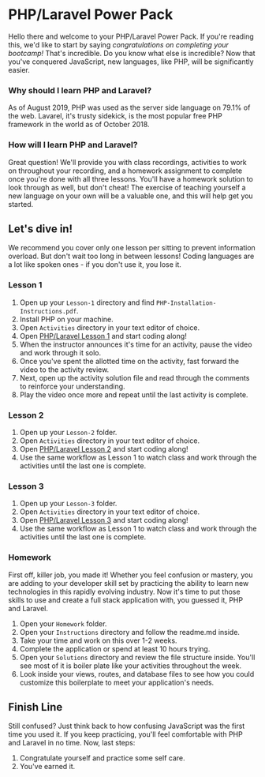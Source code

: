 # PHP/Laravel Power Pack

Hello there and welcome to your PHP/Laravel Power Pack. If you're reading this, we'd like to start by saying _congratulations on completing your bootcamp!_ That's incredible. Do you know what else is incredible? Now that you've conquered JavaScript, new languages, like PHP, will be significantly easier.

### Why should I learn PHP and Laravel?

As of August 2019, PHP was used as the server side language on 79.1% of the web. Lavarel, it's trusty sidekick, is the most popular free PHP framework in the world as of October 2018.

### How will I learn PHP and Laravel?

Great question! We'll provide you with class recordings, activities to work on throughout your recording, and a homework assignment to complete once you're done with all three lessons. You'll have a homework solution to look through as well, but don't cheat! The exercise of teaching yourself a new language on your own will be a valuable one, and this will help get you started.

## Let's dive in!

We recommend you cover only one lesson per sitting to prevent information overload. But don't wait too long in between lessons! Coding languages are a lot like spoken ones - if you don't use it, you lose it.

### Lesson 1

1. Open up your `Lesson-1` directory and find `PHP-Installation-Instructions.pdf`.
2. Install PHP on your machine.
3. Open `Activities` directory in your text editor of choice.
4. Open [PHP/Laravel Lesson 1](https://codingbootcamp.hosted.panopto.com/Panopto/Pages/Viewer.aspx?id=35b8c703-c532-40d7-b692-aa0f00080a47) and start coding along!
5. When the instructor announces it's time for an activity, pause the video and work through it solo.
6. Once you've spent the allotted time on the activity, fast forward the video to the activity review.
7. Next, open up the activity solution file and read through the comments to reinforce your understanding.
8. Play the video once more and repeat until the last activity is complete.

### Lesson 2

1. Open up your `Lesson-2` folder.
2. Open `Activities` directory in your text editor of choice.
3. Open [PHP/Laravel Lesson 2](https://codingbootcamp.hosted.panopto.com/Panopto/Pages/Viewer.aspx?id=8e64d05e-f2b0-480a-9c3e-aa11015224ff) and start coding along!
4. Use the same workflow as Lesson 1 to watch class and work through the activities until the last one is complete.

### Lesson 3

1. Open up your `Lesson-3` folder.
2. Open `Activities` directory in your text editor of choice.
3. Open [PHP/Laravel Lesson 3](https://codingbootcamp.hosted.panopto.com/Panopto/Pages/Viewer.aspx?id=866c9b80-8131-47ea-94e0-aa12010870ca) and start coding along!
4. Use the same workflow as Lesson 1 to watch class and work through the activities until the last one is complete.

### Homework

First off, killer job, you made it! Whether you feel confusion or mastery, you are adding to your developer skill set by practicing the ability to learn new technologies in this rapidly evolving industry. Now it's time to put those skills to use and create a full stack application with, you guessed it, PHP and Laravel.

1. Open your `Homework` folder.
2. Open your `Instructions` directory and follow the readme.md inside.
3. Take your time and work on this over 1-2 weeks.
4. Complete the application or spend at least 10 hours trying.
5. Open your `Solutions` directory and review the file structure inside. You'll see most of it is boiler plate like your activities throughout the week.
6. Look inside your views, routes, and database files to see how you could customize this boilerplate to meet your application's needs.

## Finish Line

Still confused? Just think back to how confusing JavaScript was the first time you used it. If you keep practicing, you'll feel comfortable with PHP and Laravel in no time. Now, last steps:

1.  Congratulate yourself and practice some self care.
2.  You've earned it.
